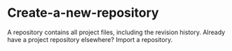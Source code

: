 # Create-a-new-repository
A repository contains all project files, including the revision history. Already have a project repository elsewhere? Import a repository.
